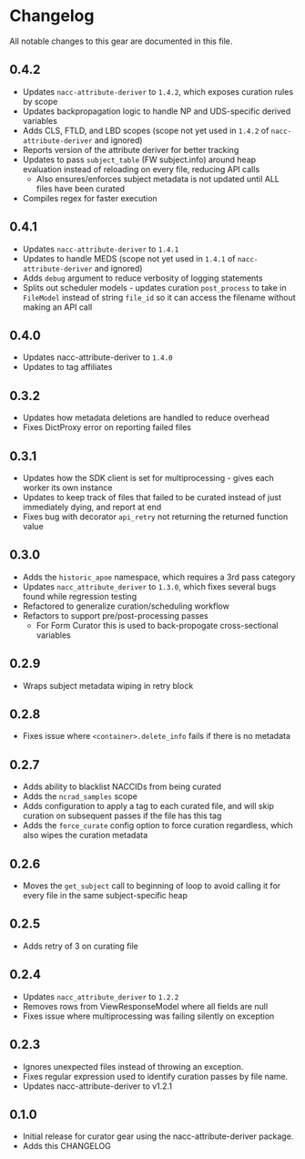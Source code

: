 # Changelog

All notable changes to this gear are documented in this file.

## 0.4.2

* Updates `nacc-attribute-deriver` to `1.4.2`, which exposes curation rules by scope
* Updates backpropagation logic to handle NP and UDS-specific derived variables
* Adds CLS, FTLD, and LBD scopes (scope not yet used in `1.4.2` of `nacc-attribute-deriver` and ignored)
* Reports version of the attribute deriver for better tracking
* Updates to pass `subject_table` (FW subject.info) around heap evaluation instead of reloading on every file, reducing API calls
    * Also ensures/enforces subject metadata is not updated until ALL files have been curated
* Compiles regex for faster execution

## 0.4.1

* Updates `nacc-attribute-deriver` to `1.4.1`
* Updates to handle MEDS (scope not yet used in `1.4.1` of `nacc-attribute-deriver` and ignored)
* Adds `debug` argument to reduce verbosity of logging statements
* Splits out scheduler models - updates curation `post_process` to take in `FileModel` instead of string `file_id` so it can access the filename without making an API call

## 0.4.0

* Updates nacc-attribute-deriver to `1.4.0`
* Updates to tag affiliates

## 0.3.2

* Updates how metadata deletions are handled to reduce overhead
* Fixes DictProxy error on reporting failed files

## 0.3.1

* Updates how the SDK client is set for multiprocessing - gives each worker its own instance
* Updates to keep track of files that failed to be curated instead of just immediately dying, and report at end
* Fixes bug with decorator `api_retry` not returning the returned function value

## 0.3.0

* Adds the `historic_apoe` namespace, which requires a 3rd pass category
* Updates `nacc_attribute_deriver` to `1.3.0`, which fixes several bugs found while regression testing
* Refactored to generalize curation/scheduling workflow
* Refactors to support pre/post-processing passes
    * For Form Curator this is used to back-propogate cross-sectional variables

## 0.2.9

* Wraps subject metadata wiping in retry block

## 0.2.8

* Fixes issue where `<container>.delete_info` fails if there is no metadata

## 0.2.7

* Adds ability to blacklist NACCIDs from being curated
* Adds the `ncrad_samples` scope
* Adds configuration to apply a tag to each curated file, and will skip curation on subsequent passes if the file has this tag
* Adds the `force_curate` config option to force curation regardless, which also wipes the curation metadata

## 0.2.6

* Moves the `get_subject` call to beginning of loop to avoid calling it for every file in the same subject-specific heap

## 0.2.5

* Adds retry of 3 on curating file

## 0.2.4

* Updates `nacc_attribute_deriver` to `1.2.2`
* Removes rows from ViewResponseModel where all fields are null
* Fixes issue where multiprocessing was failing silently on exception

## 0.2.3

* Ignores unexpected files instead of throwing an exception.
* Fixes regular expression used to identify curation passes by file name.
* Updates nacc-attribute-deriver to v1.2.1
  
## 0.1.0

* Initial release for curator gear using the nacc-attribute-deriver package.
* Adds this CHANGELOG
  